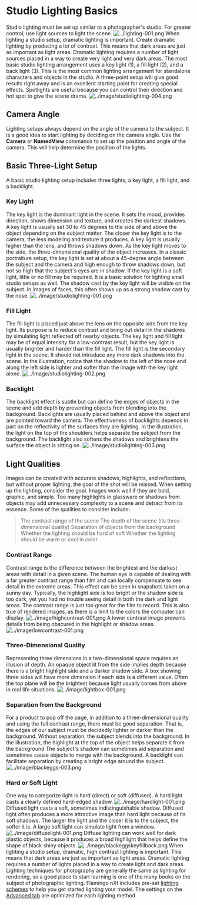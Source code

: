---
---


# Studio Lighting Basics
Studio lighting must be set up similar to a photographer's studio. For greater control, use light sources to light the scene.
![../lighting-001.png](../lighting-001.png)
When lighting a studio setup, dramatic lighting is important. Create dramatic lighting by producing a lot of contrast. This means that dark areas are just as important as light areas. Dramatic lighting requires a number of light sources placed in a way to create very light and very dark areas.
The most basic studio lighting arrangement uses a key light (1), a fill light (2), and a back light (3). This is the most common lighting arrangement for standalone characters and objects in the studio. A three-point setup will give good results right away and is an excellent starting point for creating special effects. Spotlights are useful because you can control their direction and hot spot to give the scene drama.
![../image/studiolighting-004.png](../image/studiolighting-004.png)

## Camera Angle
Lighting setups always depend on the angle of the camera to the subject. It is a good idea to start lighting by deciding on the camera angle. Use the **Camera** or **NamedView** commands to set up the position and angle of the camera. This will help determine the position of the lights.

## Basic Three-Light Setup
A basic studio lighting setup includes three lights, a key light, a fill light, and a backlight.

### Key Light
The key light is the dominant light in the scene. It sets the mood, provides direction, shows dimension and texture, and creates the darkest shadows. A key light is usually set 30 to 45 degrees to the side of and above the object depending on the subject matter.
The closer the key light is to the camera, the less modeling and texture it produces. A key light is usually higher than the lens, and throws shadows down. As the key light moves to the side, the three-dimensional quality of the object increases. In a classic portraiture setup, the key light is set at about a 45-degree angle between the subject and the camera and high enough to throw shadows down, but not so high that the subject's eyes are in shadow.
If the key light is a soft light, little or no fill may be required. It is a basic solution for lighting small studio setups as well.
The shadow cast by the key light will be visible on the subject. In images of faces, this often shows up as a strong shadow cast by the nose.
![../image/studiolighting-001.png](../image/studiolighting-001.png)

### Fill Light
The fill light is placed just above the lens on the opposite side from the key light. Its purpose is to reduce contrast and bring out detail in the shadows by simulating light reflected off nearby objects. The key light and fill light may be of equal intensity for a low-contrast result, but the key light is usually brighter and harder than the fill light. The fill light is the secondary light in the scene. It should not introduce any more dark shadows into the scene.
In the illustration, notice that the shadow to the left of the nose and along the left side is lighter and softer than the image with the key light alone.
![../image/studiolighting-002.png](../image/studiolighting-002.png)

### Backlight
The backlight effect is subtle but can define the edges of objects in the scene and add depth by preventing objects from blending into the background. Backlights are usually placed behind and above the object and are pointed toward the camera.
The effectiveness of backlights depends in part on the reflectivity of the surfaces they are lighting.
In the illustration, the light on the top of the shoulders helps separate the subject from the background. The backlight also softens the shadows and brightens the surface the object is sitting on.
![../image/studiolighting-003.png](../image/studiolighting-003.png)

## Light Qualities
Images can be created with accurate shadows, highlights, and reflections, but without proper lighting, the goal of the shot will be missed. When setting up the lighting, consider the goal. Images work well if they are bold, graphic, and simple. Too many highlights in glassware or shadows from objects may add unnecessary complexity to a scene and detract from its essence.
Some of the qualities to consider include:
> The contrast range of the scene
> The depth of the scene (its three-dimensional quality)
> Separation of objects from the background
> Whether the lighting should be hard of soft
> Whether the lighting should be warm or cool in color

### Contrast Range
Contrast range is the difference between the brightest and the darkest areas with detail in a given scene. The human eye is capable of dealing with a far greater contrast range than film and can locally compensate to see detail in the extreme areas. This effect can be seen in snapshots taken on a sunny day.
Typically, the highlight side is too bright or the shadow side is too dark, yet you had no trouble seeing detail in both the dark and light areas. The contrast range is just too great for the film to record. This is also true of rendered images, as there is a limit to the colors the computer can display.
![../image/highcontrast-001.png](../image/highcontrast-001.png)
A lower contrast image prevents details from being obscured in the highlight or shadow areas.
![../image/lowcontrast-001.png](../image/lowcontrast-001.png)

### Three-Dimensional Quality
Representing three dimensions in a two-dimensional space requires an illusion of depth. An opaque object lit from the side implies depth because there is a bright highlight side and a darker shadow side. A box showing three sides will have more dimension if each side is a different value. Often the top plane will be the brightest because light usually comes from above in real life situations.
![../image/lightbox-001.png](../image/lightbox-001.png)

### Separation from the Background
For a product to pop off the page, in addition to a three-dimensional quality and using the full contrast range, there must be good separation. That is, the edges of our subject must be decidedly lighter or darker than the background. Without separation, the subject blends into the background.
In the illustration, the highlight at the top of the object helps separate it from the background
The subject's shadow can sometimes aid separation and sometimes cause objects to merge with the background. A backlight can facilitate separation by creating a bright edge around the subject.
![../image/blackeggs-003.png](../image/blackeggs-003.png)

### Hard or Soft Light
One way to categorize light is hard (direct) or soft (diffused).
A hard light casts a clearly defined hard-edged shadow.
![../image/hardlight-001.png](../image/hardlight-001.png)
Diffused light casts a soft, sometimes indistinguishable shadow.
Diffused light often produces a more attractive image than hard light because of its soft shadows. The larger the light and the closer it is to the subject, the softer it is. A large soft light can simulate light from a window.
![../image/diffuselight-001.png](../image/diffuselight-001.png)
Diffuse lighting can work well for dark plastic objects, because it produces a broad highlight that helps define the shape of black shiny objects.
![../image/blackeggskeyfillback.png](../image/blackeggskeyfillback.png)
When lighting a studio setup, dramatic, high contrast lighting is important. This means that dark areas are just as important as light areas. Dramatic lighting requires a number of lights placed in a way to create light and dark areas.
Lighting techniques for photography are generally the same as lighting for rendering, so a good place to start learning is one of the many books on the subject of photographic lighting.
Flamingo nXt includes pre-set [lighting schemes](lighting-tab.html#lighting-presets) to help you get started lighting your model. The settings on the [Advanced tab](lighting-advanced-tab.html) are optimized for each lighting method.
